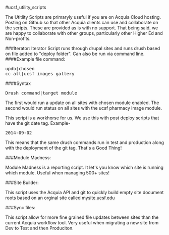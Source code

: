 #ucsf_utility_scripts

The Utitlity Scripts are primaryly useful if you are on Acquia Cloud hosting. Posting on Github so that other Acquia clients can use and collaborate on the scripts. These are provided as is with no support. That being said, we are happy to collaborate with other groups, particularly other Higher Ed and Non-profits.

###Iterator:
Iterator Script runs through drupal sites and runs drush based on file added to "deploy folder". Can also be run via command line.
####Example file command:
<pre>
updb|chosen
cc all|ucsf_images_gallery
</pre>

####Syntax
<pre>
Drush command|target module
</pre>

The first would run a update on all sites with chosen module enabled.
The second would run status on all sites with the ucsf pharmacy image module.

This script is a workhorse for us. We use this with post deploy scripts that have the git date tag. Example- 
<pre>
2014-09-02
</pre>

This means that the same drush commands run in test and production along with the deployment of the git tag.
That's a Good Thing!

###Module Madness:

Module Madness is a reporting script. It let's you know which site is running which module. Useful when managing 500+ sites!


###Site Builder:

This script uses the Acquia API and git to quickly build empty site document roots based on an orginal site called mysite.ucsf.edu

###Sync files: 

This script allow for more fine grained file updates between sites than the current Acquia workflow tool. Very useful when migrating a new site from Dev to Test and then Produciton.
